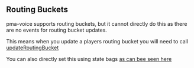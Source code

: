 ## Routing Buckets

pma-voice supports routing buckets, but it cannot directly do this as there are no events for routing bucket updates.

This means when you update a players routing bucket you will need to call [updateRoutingBucket](docs/server-setters/updateRoutingBucket.md)

You can also directly set this using state bags [as can bee seen here](docs/state-getters/stateBagGetters.md#example-for-setting-routing-buckets)
